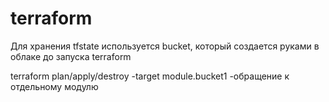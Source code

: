 # terraform
Для хранения tfstate используется bucket, который создается руками в облаке до запуска terraform

terraform plan/apply/destroy -target module.bucket1 -обращение к отдельному модулю
